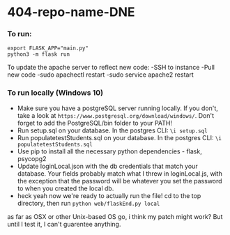 # 404-repo-name-DNE

### To run:
```
export FLASK_APP="main.py"
python3 -m flask run
```
To update the apache server to reflect new code:
-SSH to instance
-Pull new code
-sudo apachectl restart
-sudo service apache2 restart

### To run locally (Windows 10)

* Make sure you have a postgreSQL server running locally. If you don't, take a look at `https://www.postgresql.org/download/windows/`. Don't forget to add the PostgreSQL/bin folder to your PATH!
* Run setup.sql on your database. In the postgres CLI: `\i setup.sql`
* Run populatetestStudents.sql on your database. In the postgres CLI: `\i populatetestStudents.sql`
* Use pip to install all the necessary python dependencies - flask, psycopg2
* Update loginLocal.json with the db credentials that match your database. Your fields probably match what I threw in loginLocal.js, with the exception that the password will be whatever you set the password to when you created the local db.
* heck yeah now we're ready to actually run the file! cd to the top directory, then run `python web/flaskEnd.py local`

as far as OSX or other Unix-based OS go, i think my patch might work? But until I test it, I can't guarentee anything.